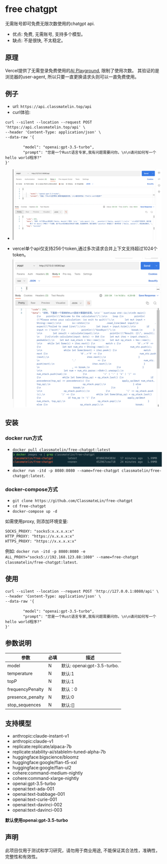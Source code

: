 # free chatgpt

无需账号即可免费无限次数使用的chatgpt api.
- 优点: 免费, 无需账号, 支持多个模型。
- 缺点: 不是很快, 不太稳定。

## 原理
Vercel提供了无需登录免费使用的[AI Playground](https://play.vercel.ai), 限制了使用次数。
其验证的是浏览器的user-agent, 所以只要一直更换请求头则可以一直免费使用。

## 例子

- url: `https://api.classmatelin.top/api`
- curl体验: 
```
curl --silent --location --request POST 'https://api.classmatelin.top/api' \
--header 'Content-Type: application/json' \
--data-raw '{
 
        "model": "openai:gpt-3.5-turbo",
        "prompt": "您是一个Rust语言专家,我有问题需要问你。\n\n请问如何写一个hello world程序?"
}'
```


- ![usage](./images/usage.png)

- vercel单个api仅支持256个token,通过多次请求合并上下文支持超过1024个token。
![usage2](./images/usage2.png)
## 安装

### docker run方式
- `docker pull classmatelin/free-chatgpt:latest`
 ![images](./images/images.png)
- `docker run -itd -p 8080:8080 --name=free-chatgpt classmatelin/free-chatgpt:latest`.

### docker-compose方式

- `git clone https://github.com/ClassmateLin/free-chatgpt`
- `cd free-chatgpt`
- `docker-compose up -d`


如需使用proxy, 则添加环境变量:
```
SOCKS_PROXY: "socks5:x.x.x.x:x"
HTTP_PROXY: "https://x.x.x.x:x"
HTTPS_PROXY: "https://x.x.x.x:x"
```
例如: `docker run -itd -p 8080:8080 -e ALL_PROXY="socks5://192.168.123.88:1080" --name=free-chatgpt classmatelin/free-chatgpt:latest`.
## 使用

```
curl --silent --location --request POST 'http://127.0.0.1:8080/api' \
--header 'Content-Type: application/json' \
--data-raw '{
 
        "model": "openai:gpt-3.5-turbo",
        "prompt": "您是一个Rust语言专家,我有问题需要问你。\n\n请问如何写一个hello world程序?"
}'
```

## 参数说明

|参数|必填|描述|
|--|--|---|
|model|N|默认: openai:gpt-3.5-turbo.|
|temperature|N|默认:1|
|topP|N|默认:1|
|frequencyPenalty|N|默认：0|
|presence_penalty|N|默认:0|
|stop_sequences|N|默认:[]|

## 支持模型

- anthropic:claude-instant-v1
- anthropic:claude-v1
- replicate:replicate/alpaca-7b
- replicate:stability-ai/stablelm-tuned-alpha-7b
- huggingface:bigscience/bloomz
- huggingface:google/flan-t5-xxl
- huggingface:google/flan-ul2
- cohere:command-medium-nightly
- cohere:command-xlarge-nightly
- openai:gpt-3.5-turbo
- openai:text-ada-001
- openai:text-babbage-001
- openai:text-curie-001
- openai:text-davinci-002
- openai:text-davinci-003


**默认使用openai:gpt-3.5-turbo**


## 声明

此项目仅用于测试和学习研究，请勿用于商业用途, 不能保证其合法性，准确性，完整性和有效性。
